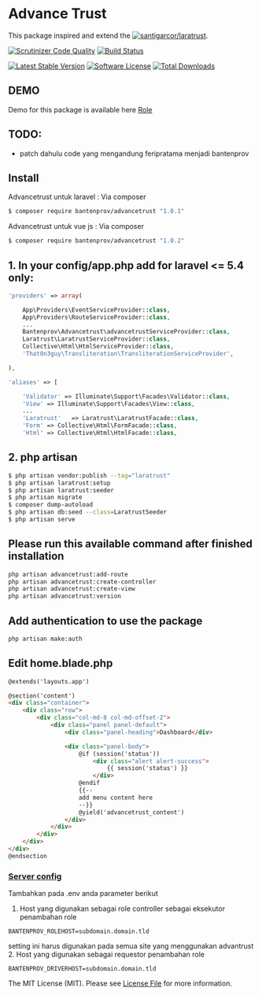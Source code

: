 # Advance Trust
This package inspired and extend the [![santigarcor/laratrust](https://github.com/santigarcor/laratrust)](https://github.com/santigarcor/laratrust).

[![Scrutinizer Code Quality](https://scrutinizer-ci.com/g/bantenprov/advancetrust/badges/quality-score.png?b=master)](https://scrutinizer-ci.com/g/bantenprov/advancetrust/?branch=master)
[![Build Status](https://scrutinizer-ci.com/g/bantenprov/advancetrust/badges/build.png?b=master)](https://scrutinizer-ci.com/g/bantenprov/advancetrust/build-status/master)

[![Latest Stable Version](https://poser.pugx.org/bantenprov//advancetrust/v/stable)](https://packagist.org/packages/bantenprov//advancetrust)
[![Software License][ico-license]](LICENSE.md)
[![Total Downloads](https://poser.pugx.org/bantenprov//advancetrust/downloads)](https://packagist.org/packages/bantenprov//advancetrust)

## DEMO
Demo for this package is available here [Role](http://role-01.dev.bantenprov.go.id/)

## TODO:
- patch dahulu code yang mengandung feripratama menjadi bantenprov

## Install

Advancetrust untuk laravel :
Via composer
``` bash
$ composer require bantenprov/advancetrust "1.0.1"
```

Advancetrust untuk vue js :
Via composer
``` bash
$ composer require bantenprov/advancetrust "1.0.2"
``` 

## 1. In your config/app.php add for laravel <= 5.4 only: 

``` php
'providers' => array(

    App\Providers\EventServiceProvider::class,
    App\Providers\RouteServiceProvider::class,
    ...
    Bantenprov\Advancetrust\advancetrustServiceProvider::class,
    Laratrust\LaratrustServiceProvider::class,
    Collective\Html\HtmlServiceProvider::class,
    'That0n3guy\Transliteration\TransliterationServiceProvider',

),
```
``` php
'aliases' => [

    'Validator' => Illuminate\Support\Facades\Validator::class,
    'View' => Illuminate\Support\Facades\View::class,
    ...
    'Laratrust'   => Laratrust\LaratrustFacade::class,
    'Form' => Collective\Html\FormFacade::class,
    'Html' => Collective\Html\HtmlFacade::class,
```
## 2. php artisan
``` bash
$ php artisan vendor:publish --tag="laratrust"
$ php artisan laratrust:setup
$ php artisan laratrust:seeder
$ php artisan migrate
$ composer dump-autoload
$ php artisan db:seed --class=LaratrustSeeder
$ php artisan serve
```
## Please run this available command after finished installation
``` bash
php artisan advancetrust:add-route
php artisan advancetrust:create-controller
php artisan advancetrust:create-view
php artisan advancetrust:version
```
## Add authentication to use the package
``` bash
php artisan make:auth
```

## Edit home.blade.php

```html
@extends('layouts.app')

@section('content')
<div class="container">
    <div class="row">
        <div class="col-md-8 col-md-offset-2">
            <div class="panel panel-default">
                <div class="panel-heading">Dashboard</div>

                <div class="panel-body">
                    @if (session('status'))
                        <div class="alert alert-success">
                            {{ session('status') }}
                        </div>
                    @endif
                    {{-- 
                    add menu content here
                    --}}
                    @yield('advancetrust_content')
                </div>
            </div>
        </div>
    </div>
</div>
@endsection
```

### [Server config](https://github.com/bantenprov/advancetrust/blob/master/README.md#server-config)

Tambahkan pada .env anda parameter berikut
1. Host yang digunakan sebagai role controller sebagai eksekutor penambahan role
```
BANTENPROV_ROLEHOST=subdomain.domain.tld
```
setting ini harus digunakan pada semua site yang menggunakan advantrust
2. Host yang digunakan sebagai requestor penambahan role
```
BANTENPROV_DRIVERHOST=subdomain.domain.tld
```

The MIT License (MIT). Please see [License File](LICENSE.md) for more information.

[ico-version]: https://img.shields.io/packagist/v/:vendor/:package_name.svg?style=flat-square
[ico-license]: https://img.shields.io/badge/license-MIT-brightgreen.svg?style=flat-square
[ico-travis]: https://img.shields.io/travis/:vendor/:package_name/master.svg?style=flat-square
[ico-scrutinizer]: https://img.shields.io/scrutinizer/coverage/g/:vendor/:package_name.svg?style=flat-square
[ico-code-quality]: https://img.shields.io/scrutinizer/g/:vendor/:package_name.svg?style=flat-square
[ico-downloads]: https://img.shields.io/packagist/dt/:vendor/:package_name.svg?style=flat-square

[link-packagist]: https://packagist.org/packages/:vendor/:package_name
[link-travis]: https://travis-ci.org/:vendor/:package_name
[link-scrutinizer]: https://scrutinizer-ci.com/g/:vendor/:package_name/code-structure
[link-code-quality]: https://scrutinizer-ci.com/g/:vendor/:package_name
[link-downloads]: https://packagist.org/packages/:vendor/:package_name
[link-author]: https://github.com/:author_username
[link-contributors]: ../../contributors


